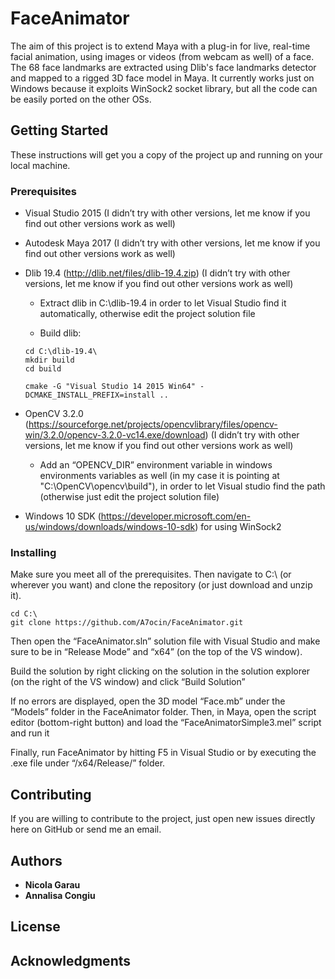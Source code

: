 # FaceAnimator

The aim of this project is to extend Maya with a plug-in for live, real-time facial animation, using images or videos (from webcam as well) of a face. The 68 face landmarks are extracted using Dlib's face landmarks detector and mapped to a rigged 3D face model in Maya.
It currently works just on Windows because it exploits WinSock2 socket library, but all the code can be easily ported on the other OSs.

## Getting Started

These instructions will get you a copy of the project up and running on your local machine.

### Prerequisites

-	Visual Studio 2015 (I didn’t try with other versions, let me know if you find out other versions work as well)
-	Autodesk Maya 2017 (I didn’t try with other versions, let me know if you find out other versions work as well)
-	Dlib 19.4 (http://dlib.net/files/dlib-19.4.zip) (I didn’t try with other versions, let me know if you find out other versions work as well)
  
    -	Extract dlib in C:\dlib-19.4 in order to let Visual Studio find it automatically, otherwise edit the project solution file
  
    -	Build dlib:
    ```
    cd C:\dlib-19.4\
    mkdir build
    cd build

    cmake -G "Visual Studio 14 2015 Win64" -DCMAKE_INSTALL_PREFIX=install ..
    ```

-	OpenCV 3.2.0 (https://sourceforge.net/projects/opencvlibrary/files/opencv-win/3.2.0/opencv-3.2.0-vc14.exe/download) (I didn’t try with other versions, let me know if you find out other versions work as well)

    -	Add an “OPENCV_DIR” environment variable in windows environments variables as well (in my case it is pointing at "C:\OpenCV\opencv\build"), in order to let Visual studio find the path (otherwise just edit the project solution file)
-	Windows 10 SDK (https://developer.microsoft.com/en-us/windows/downloads/windows-10-sdk) for using WinSock2

### Installing

Make sure you meet all of the prerequisites. Then navigate to C:\ (or wherever you want) and clone the repository (or just download and unzip it).

```
cd C:\
git clone https://github.com/A7ocin/FaceAnimator.git
```

Then open the “FaceAnimator.sln” solution file with Visual Studio and make sure to be in “Release Mode” and “x64” (on the top of the VS window).

Build the solution by right clicking on the solution in the solution explorer (on the right of the VS window) and click “Build Solution”

If no errors are displayed, open the 3D model “Face.mb” under the “Models” folder in the FaceAnimator folder. Then, in Maya, open the script editor (bottom-right button) and load the “FaceAnimatorSimple3.mel” script and run it

Finally, run FaceAnimator by hitting F5 in Visual Studio or by executing the .exe file under “/x64/Release/” folder.

## Contributing

If you are willing to contribute to the project, just open new issues directly here on GitHub or send me an email. 

## Authors

* **Nicola Garau** 
* **Annalisa Congiu** 

## License

## Acknowledgments

